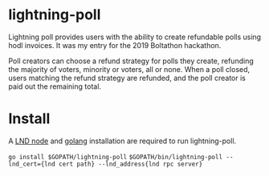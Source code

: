 # lightning-poll
Lightning poll provides users with the ability to create refundable polls using hodl invoices. It was my entry for the 2019 Boltathon hackathon.


Poll creators can choose a refund strategy for polls they create, refunding the majority of voters, minority or voters, all or none. When a poll closed, users matching the refund strategy are refunded, and the poll creator is paid out the remaining total.


# Install
A [LND node](https://github.com/lightningnetwork/lnd/blob/master/docs/INSTALL.md) and [golang](https://golang.org/doc/install) installation are required to run lightning-poll. 

`go install $GOPATH/lightning-poll`
`$GOPATH/bin/lightning-poll --lnd_cert={lnd cert path} --lnd_address{lnd rpc server}` 
